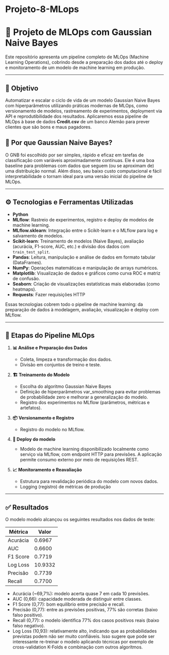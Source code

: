 # Projeto-8-MLops

# 🚀 Projeto de MLOps com Gaussian Naive Bayes

Este repositório apresenta um pipeline completo de MLOps (Machine Learning Operations), cobrindo desde a preparação dos dados até o deploy e monitoramento de um modelo de machine learning em produção.

---

## 📌 Objetivo

Automatizar e escalar o ciclo de vida de um modelo Gaussian Naive Bayes com hiperparâmetros utilizando práticas modernas de MLOps, como versionamento de modelos, rastreamento de experimentos, deployment via API e reprodutibilidade dos resultados. Aplicaremos essa pipeline de MLOps à base de dados **Credit.csv** de um banco Alemão para prever clientes que são bons e maus pagadores.

## 🤔 Por que Gaussian Naive Bayes?

O GNB foi escolhido por ser simples, rápido e eficaz em tarefas de classificação com variáveis aproximadamente contínuas. Ele é uma boa baseline para problemas com dados que seguem (ou se aproximam de) uma distribuição normal. Além disso, seu baixo custo computacional e fácil interpretabilidade o tornam ideal para uma versão inicial do pipeline de MLOps.

---

## ⚙️ Tecnologias e Ferramentas Utilizadas

- **Python**  
- **MLflow**: Rastreio de experimentos, registro e deploy de modelos de machine learning.
- **MLflow.sklearn**: Integração entre o Scikit-learn e o MLflow para log e salvamento de modelos.
- **Scikit-learn**: Treinamento de modelos (Naive Bayes), avaliação (acurácia, F1-score, AUC, etc.) e divisão dos dados com `train_test_split`.
- **Pandas**: Leitura, manipulação e análise de dados em formato tabular (DataFrames).
- **NumPy**: Operações matemáticas e manipulação de arrays numéricos.
- **Matplotlib**: Visualização de dados e gráficos como curva ROC e matriz de confusão.
- **Seaborn**: Criação de visualizações estatísticas mais elaboradas (como heatmaps).
- **Requests**: Fazer requisições HTTP

Essas tecnologias cobrem todo o pipeline de machine learning: da preparação de dados à modelagem, avaliação, visualização e deploy com MLflow.

---

## 🧠 Etapas do Pipeline MLOps

1. **📊 Análise e Preparação dos Dados**
   - Coleta, limpeza e transformação dos dados.
   - Divisão em conjuntos de treino e teste.

2. **🏗️ Treinamento do Modelo**
   - Escolha do algoritmo Gaussian Naive Bayes
   - Definição de hiperparâmetros var_smoothing para evitar problemas de probabilidade zero e melhorar a generalização do modelo.
   - Registro dos experimentos no MLflow (parâmetros, métricas e artefatos).

3. **📦 Versionamento e Registro**
   - Registro do modelo no MLflow.

4. **🚀 Deploy do modelo**
   - Modelo de machine learning disponibilizado localmente como serviço via MLflow, com endpoint HTTP para previsões. A aplicação permite consumo externo por meio de requisições REST.

5. **📈 Monitoramento e Reavaliação**
   - Estrutura para revalidação periódica do modelo com novos dados.
   - Logging (registro) de métricas de produção

---

## ✅ Resultados

O modelo modelo alcançou os seguintes resultados nos dados de teste:

| Métrica    | Valor                |
|------------|----------------------|
| Acurácia   | 0.6967               |
| AUC        | 0.6600               |
| F1 Score   | 0.7719               |
| Log Loss   | 10.9332              |
| Precisão   | 0.7739               |
| Recall     | 0.7700               |

 - Acurácia (~69,7%): modelo acerta quase 7 em cada 10 previsões.
 - AUC (0,66): capacidade moderada de distinguir entre classes.
 - F1 Score (0,77): bom equilíbrio entre precisão e recall.
 - Precisão (0,77): entre as previsões positivas, 77% são corretas (baixo falso positivo).
 - Recall (0,77): o modelo identifica 77% dos casos positivos reais (baixo falso negativo).
 - Log Loss (10,93): relativamente alto, indicando que as probabilidades previstas podem não ser muito confiáveis. Isso sugere que pode ser interessante re-treinar o modelo aplicando técnicas por exemplo de cross-validation K-Folds e combinação com outros algorítmos.

